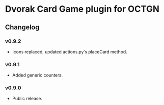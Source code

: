 ﻿Dvorak Card Game plugin for OCTGN
=================================

Changelog
---------

### v0.9.2
* Icons replaced, updated actions.py's placeCard method.

### v0.9.1
* Added generic counters.

### v0.9.0
* Public release.